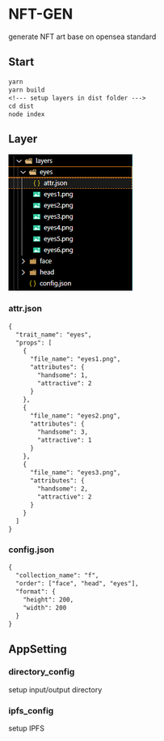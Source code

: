 # NFT-GEN

generate NFT art base on opensea standard

## Start

```
yarn
yarn build
<!--- setup layers in dist folder --->
cd dist
node index
```

## Layer

![layer structure](image.png)

### attr.json

```
{
  "trait_name": "eyes",
  "props": [
    {
      "file_name": "eyes1.png",
      "attributes": {
        "handsome": 1,
        "attractive": 2
      }
    },
    {
      "file_name": "eyes2.png",
      "attributes": {
        "handsome": 3,
        "attractive": 1
      }
    },
    {
      "file_name": "eyes3.png",
      "attributes": {
        "handsome": 2,
        "attractive": 2
      }
    }
  ]
}
```

### config.json

```
{
  "collection_name": "f",
  "order": ["face", "head", "eyes"],
  "format": {
    "height": 200,
    "width": 200
  }
}
```

## AppSetting

<!--- src/setting.ts --->

### directory_config

setup input/output directory

### ipfs_config

setup IPFS
